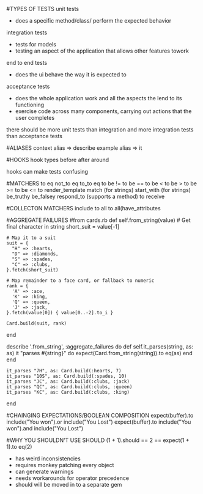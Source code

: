 #TYPES OF TESTS
unit tests
- does a specific method/class/ perform the expected behavior

integration tests
- tests for models
- testing an aspect of the application that allows other features towork

end to end tests
- does the ui behave the way it is expected to


acceptance tests
- does the whole application work and all the aspects the lend to its functioning
- exercise code across many components, carrying out actions that the user completes

there should be more unit tests than integration and more integration tests than acceptance tests




#ALIASES
context alias => describe
example alias => it

#HOOKS
hook types
before
after
around

hooks can make tests confusing


#MATCHERS
to eq
not_to eq
to_to eq
to be !=
to be ==
to be <
to be >
to be >=
to be <=
to render_template
match (for strings)
start_with (for strings)
be_truthy
be_falsey
respond_to (supports a method)
to receive




#COLLECTON MATCHERS
include
to all
to all(have_attributes

#AGGREGATE FAILURES
#from cards.rb
def self.from_string(value)
    # Get final character in string
    short_suit = value[-1]

    # Map it to a suit
    suit = {
      "H" => :hearts,
      "D" => :diamonds,
      "S" => :spades,
      "C" => :clubs,
    }.fetch(short_suit)

    # Map remainder to a face card, or fallback to numeric
    rank = {
      'A' => :ace,
      'K' => :king,
      'Q' => :queen,
      'J' => :jack,
    }.fetch(value[0]) { value[0..-2].to_i }

    Card.build(suit, rank)
  end


describe '.from_string', :aggregate_failures do
    def self.it_parses(string, as: as)
      it "parses #{string}" do
        expect(Card.from_string(string)).to eq(as)
      end
    end

    it_parses "7H", as: Card.build(:hearts, 7)
    it_parses "10S", as: Card.build(:spades, 10)
    it_parses "JC", as: Card.build(:clubs, :jack)
    it_parses "QC", as: Card.build(:clubs, :queen)
    it_parses "KC", as: Card.build(:clubs, :king)
  end

#CHAINGING EXPECTATIONS/BOOLEAN COMPOSITION
expect(buffer).to include("You won").or include("You Lost")
expect(buffer).to include("You won").and include("You Lost")


#WHY YOU SHOULDN'T USE SHOULD
(1 + 1).should == 2 == expect(1 + 1).to eq(2)
- has weird inconsistencies
- requires monkey patching every object
- can generate warnings
- needs workarounds for operator precedence
- should will be moved in to a separate gem
